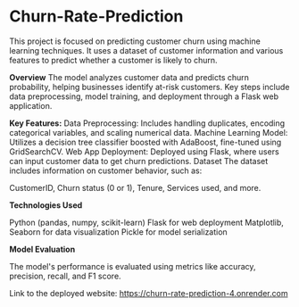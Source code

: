 # Churn-Rate-Prediction

This project is focused on predicting customer churn using machine learning techniques. It uses a dataset of customer information and various features to predict whether a customer is likely to churn.

**Overview**
The model analyzes customer data and predicts churn probability, helping businesses identify at-risk customers. Key steps include data preprocessing, model training, and deployment through a Flask web application.

**Key Features:**
Data Preprocessing: Includes handling duplicates, encoding categorical variables, and scaling numerical data.
Machine Learning Model: Utilizes a decision tree classifier boosted with AdaBoost, fine-tuned using GridSearchCV.
Web App Deployment: Deployed using Flask, where users can input customer data to get churn predictions.
Dataset
The dataset includes information on customer behavior, such as:

CustomerID, Churn status (0 or 1), Tenure, Services used, and more.

**Technologies Used**

Python (pandas, numpy, scikit-learn)
Flask for web deployment
Matplotlib, Seaborn for data visualization
Pickle for model serialization

**Model Evaluation**

The model's performance is evaluated using metrics like accuracy, precision, recall, and F1 score.

Link to the deployed website: https://churn-rate-prediction-4.onrender.com
